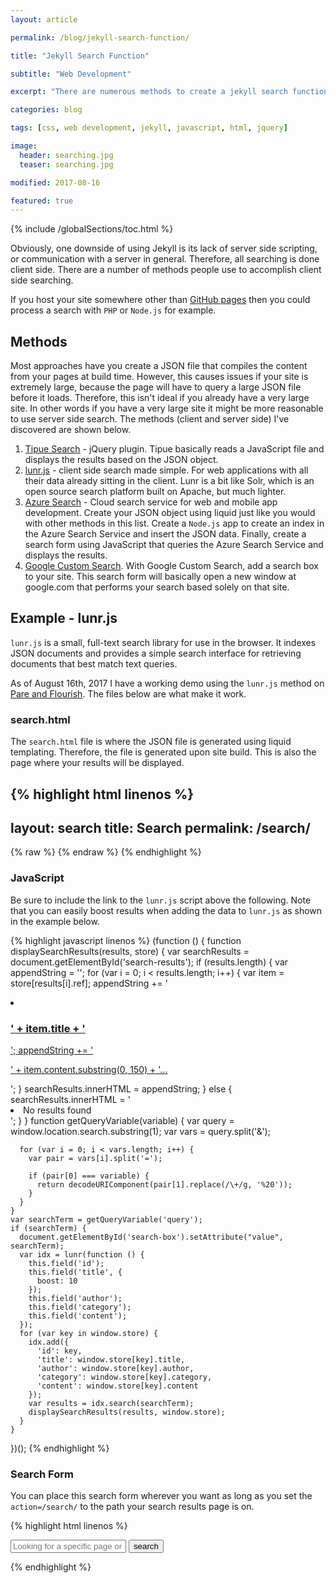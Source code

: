 ```yaml
---
layout: article

permalink: /blog/jekyll-search-function/

title: "Jekyll Search Function"

subtitle: "Web Development"

excerpt: "There are numerous methods to create a jekyll search function. This post documents these methods and goes in to detail using the one I chose."

categories: blog

tags: [css, web development, jekyll, javascript, html, jquery]

image:
  header: searching.jpg
  teaser: searching.jpg

modified: 2017-08-16

featured: true
---
```


{% include /globalSections/toc.html %}

Obviously, one downside of using Jekyll is its lack of server side scripting, or communication with a server in general. Therefore, all searching is done client side. There are a number of methods people use to accomplish client side searching.

If you host your site somewhere other than <a href="fancyLink" href="https://pages.github.com/" target="_blank">GitHub pages</a> then you could process a search with `PHP` or `Node.js` for example.

## Methods 

Most approaches have you create a JSON file that compiles the content from your pages at build time. However, this causes issues if your site is extremely large, because the page will have to query a large JSON file before it loads. Therefore, this isn't ideal if you already have a very large site. In other words if you have a very large site it might be more reasonable to use server side search. The methods (client and server side) I've discovered are shown below.

<ol>
  <li><a class="fancyLink" href="http://www.tipue.com/search/" target="_blank">Tipue Search</a> - jQuery plugin. Tipue basically reads a JavaScript file and displays the results based on the JSON object.</li>
  <li><a class="fancyLink" href="https://lunrjs.com/" target="_blank">lunr.js</a> - client side search made simple. For web applications with all their data already sitting in the client. Lunr is a bit like Solr, which is an open source search platform built on Apache, but much lighter.</li>
  <li><a class="fancyLink" href="https://azure.microsoft.com/en-us/services/search/" target="_blank">Azure Search</a> - Cloud search service for web and mobile app development. Create your JSON object using liquid just like you would with other methods in this list. Create a <code class="highlighter-rouge">Node.js</code> app to create an index in the Azure Search Service and insert the JSON data. Finally, create a search form using JavaScript that queries the Azure Search Service and displays the results.</li>
  <li><a class="fancyLink" href="https://cse.google.com/cse/" target="_blank">Google Custom Search</a>. With Google Custom Search, add a search box to your site. This search form will basically open a new window at google.com that performs your search based solely on that site.</li>
</ol>

## Example - lunr.js

`lunr.js` is a small, full-text search library for use in the browser. It indexes JSON documents and provides a simple search interface for retrieving documents that best match text queries.

As of August 16th, 2017 I have a working demo using the `lunr.js` method on <a class="fancyLink" href="http://www.pareandflourish.com/">Pare and Flourish</a>. The files below are what make it work.

### search.html

The `search.html` file is where the JSON file is generated using liquid templating. Therefore, the file is generated upon site build. This is also the page where your results will be displayed.

{% highlight html linenos %}
  ---
  layout: search
  title: Search
  permalink: /search/
  ---

  <ul id="search-results"></ul>
  {% raw %}
  <script>
    window.store = {
      {% for post in site.posts %}
        "{{ post.url | slugify }}": {
          "title": "{{ post.title | xml_escape }}",
          "author": "{{ post.author | xml_escape }}",
          "category": "{{ post.category | xml_escape }}",
          "content": {{ post.content | strip_html | strip_newlines | jsonify }},
          "url": "{{ post.url | xml_escape }}"
        }
        {% unless forloop.last %},{% endunless %}
      {% endfor %}
    };
  </script>
  {% endraw %}
  <script src="/assets/javascript/lunr.min.js"></script>
  <script src="/assets/javascript/search.js"></script>
{% endhighlight %}

### JavaScript
Be sure to include the link to the `lunr.js` script above the following. Note that you can easily boost results when adding the data to `lunr.js` as shown in the example below.

{% highlight javascript linenos %}
  (function () {
    function displaySearchResults(results, store) {
      var searchResults = document.getElementById('search-results');
      if (results.length) {
        var appendString = '';
        for (var i = 0; i < results.length; i++) {
          var item = store[results[i].ref];
          appendString += '<li><a href="' + item.url + '"><h3>' + item.title + '</h3>';
          appendString += '<p>' + item.content.substring(0, 150) + '...</p></a></li>';
        }
        searchResults.innerHTML = appendString;
      } else {
        searchResults.innerHTML = '<li>No results found</li>';
      }
    }
    function getQueryVariable(variable) {
      var query = window.location.search.substring(1);
      var vars = query.split('&');

      for (var i = 0; i < vars.length; i++) {
        var pair = vars[i].split('=');

        if (pair[0] === variable) {
          return decodeURIComponent(pair[1].replace(/\+/g, '%20'));
        }
      }
    }
    var searchTerm = getQueryVariable('query');
    if (searchTerm) {
      document.getElementById('search-box').setAttribute("value", searchTerm);
      var idx = lunr(function () {
        this.field('id');
        this.field('title', {
          boost: 10
        });
        this.field('author');
        this.field('category');
        this.field('content');
      });
      for (var key in window.store) {
        idx.add({
          'id': key,
          'title': window.store[key].title,
          'author': window.store[key].author,
          'category': window.store[key].category,
          'content': window.store[key].content
        });
        var results = idx.search(searchTerm);
        displaySearchResults(results, window.store);
      }
    }
  })();
{% endhighlight %}

### Search Form

You can place this search form wherever you want as long as you set the `action=/search/` to the path your search results page is on.

{% highlight html linenos %}
  <form action="/search/" method="get">
    <input type="text" id="search-box" name="query" placeholder="Looking for a specific page or article? Search here..">
    <input type="submit" value="search">
  </form>
{% endhighlight %}